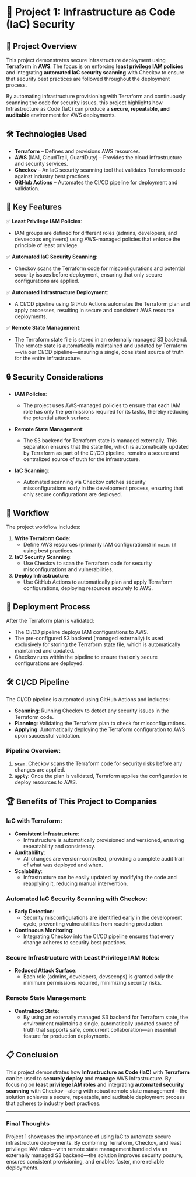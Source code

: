 # 📌 Project 1: Infrastructure as Code (IaC) Security

## 📖 Project Overview  
This project demonstrates secure infrastructure deployment using **Terraform** in **AWS**. The focus is on enforcing **least privilege IAM policies** and integrating **automated IaC security scanning** with Checkov to ensure that security best practices are followed throughout the deployment process.

By automating infrastructure provisioning with Terraform and continuously scanning the code for security issues, this project highlights how Infrastructure as Code (IaC) can produce a **secure, repeatable, and auditable** environment for AWS deployments.

## 🛠️ Technologies Used  
- **Terraform** – Defines and provisions AWS resources.
- **AWS** (IAM, CloudTrail, GuardDuty) – Provides the cloud infrastructure and security services.
- **Checkov** – An IaC security scanning tool that validates Terraform code against industry best practices.
- **GitHub Actions** – Automates the CI/CD pipeline for deployment and validation.

## 🔑 Key Features  
✅ **Least Privilege IAM Policies**:  
   - IAM groups are defined for different roles (admins, developers, and devsecops engineers) using AWS-managed policies that enforce the principle of least privilege.

✅ **Automated IaC Security Scanning**:  
   - Checkov scans the Terraform code for misconfigurations and potential security issues before deployment, ensuring that only secure configurations are applied.

✅ **Automated Infrastructure Deployment**:  
   - A CI/CD pipeline using GitHub Actions automates the Terraform plan and apply processes, resulting in secure and consistent AWS resource deployments.

✅ **Remote State Management**:  
   - The Terraform state file is stored in an externally managed S3 backend. The remote state is automatically maintained and updated by Terraform—via our CI/CD pipeline—ensuring a single, consistent source of truth for the entire infrastructure.

## 🔒 Security Considerations  
- **IAM Policies**:  
  - The project uses AWS-managed policies to ensure that each IAM role has only the permissions required for its tasks, thereby reducing the potential attack surface.

- **Remote State Management**:  
  - The S3 backend for Terraform state is managed externally. This separation ensures that the state file, which is automatically updated by Terraform as part of the CI/CD pipeline, remains a secure and centralized source of truth for the infrastructure.

- **IaC Scanning**:  
  - Automated scanning via Checkov catches security misconfigurations early in the development process, ensuring that only secure configurations are deployed.

## 📝 Workflow  
The project workflow includes:

1. **Write Terraform Code**:  
   - Define AWS resources (primarily IAM configurations) in `main.tf` using best practices.
2. **IaC Security Scanning**:  
   - Use Checkov to scan the Terraform code for security misconfigurations and vulnerabilities.
3. **Deploy Infrastructure**:  
   - Use GitHub Actions to automatically plan and apply Terraform configurations, deploying resources securely to AWS.

## 🔄 Deployment Process  
After the Terraform plan is validated:
- The CI/CD pipeline deploys IAM configurations to AWS.
- The pre-configured S3 backend (managed externally) is used exclusively for storing the Terraform state file, which is automatically maintained and updated.
- Checkov runs within the pipeline to ensure that only secure configurations are deployed.

## 🛠️ CI/CD Pipeline  
The CI/CD pipeline is automated using GitHub Actions and includes:

- **Scanning**: Running Checkov to detect any security issues in the Terraform code.
- **Planning**: Validating the Terraform plan to check for misconfigurations.
- **Applying**: Automatically deploying the Terraform configuration to AWS upon successful validation.

### Pipeline Overview:
1. **`scan`**: Checkov scans the Terraform code for security risks before any changes are applied.
2. **`apply`**: Once the plan is validated, Terraform applies the configuration to deploy resources to AWS.

## 🏆 Benefits of This Project to Companies  
### **IaC with Terraform**:
- **Consistent Infrastructure**:  
  - Infrastructure is automatically provisioned and versioned, ensuring repeatability and consistency.
- **Auditability**:  
  - All changes are version-controlled, providing a complete audit trail of what was deployed and when.
- **Scalability**:  
  - Infrastructure can be easily updated by modifying the code and reapplying it, reducing manual intervention.

### **Automated IaC Security Scanning with Checkov**:
- **Early Detection**:  
  - Security misconfigurations are identified early in the development cycle, preventing vulnerabilities from reaching production.
- **Continuous Monitoring**:  
  - Integrating Checkov into the CI/CD pipeline ensures that every change adheres to security best practices.

### **Secure Infrastructure with Least Privilege IAM Roles**:
- **Reduced Attack Surface**:  
  - Each role (admins, developers, devsecops) is granted only the minimum permissions required, minimizing security risks.

### **Remote State Management**:
- **Centralized State**:  
  - By using an externally managed S3 backend for Terraform state, the environment maintains a single, automatically updated source of truth that supports safe, concurrent collaboration—an essential feature for production deployments.

## 📋 Conclusion  
This project demonstrates how **Infrastructure as Code (IaC)** with **Terraform** can be used to **securely deploy** and **manage** AWS infrastructure. By focusing on **least privilege IAM roles** and integrating **automated security scanning** with Checkov—along with robust remote state management—the solution achieves a secure, repeatable, and auditable deployment process that adheres to industry best practices.

---

### Final Thoughts  
Project 1 showcases the importance of using IaC to automate secure infrastructure deployments. By combining Terraform, Checkov, and least privilege IAM roles—with remote state management handled via an externally managed S3 backend—the solution improves security posture, ensures consistent provisioning, and enables faster, more reliable deployments.